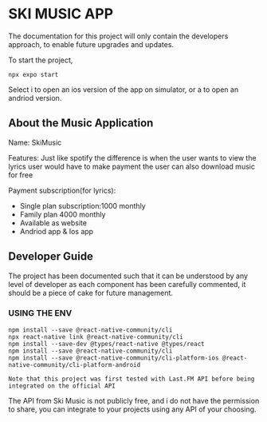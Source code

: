 # SKI MUSIC APP
The documentation for this project will only contain the developers approach, to enable future upgrades and updates.

To start the project,
```
npx expo start
```

Select i to open an ios version of the app on simulator, or a to open an andriod version.

## About the Music Application 
Name: SkiMusic

Features: Just like spotify the difference is when the user wants to view the lyrics user would have to make payment the user can also download
music for free

Payment subscription(for lyrics):
* Single plan subscription:1000 monthly
* Family plan 4000 monthly
* Available as website
* Andriod app & Ios app

## Developer Guide
The project has been documented such that it can be understood by any level of developer as each component has been carefully commented, it should be a piece of cake for future management.

### USING THE ENV
```
npm install --save @react-native-community/cli
npx react-native link @react-native-community/cli
npm install --save-dev @types/react-native @types/react
npm install --save @react-native-community/cli
npm install --save @react-native-community/cli-platform-ios @react-native-community/cli-platform-android
```

`Note that this project was first tested with Last.FM API before being integrated on the official API`

The API from Ski Music is not publicly free, and i do not have the permission to share, you can integrate to your projects using any API of your choosing.

